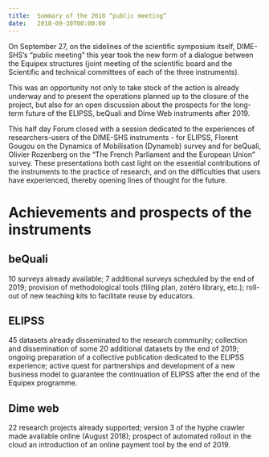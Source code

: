 ```yaml
---
title:  Summary of the 2018 “public meeting”
date:   2018-09-30T00:00:00
---
```


On September 27, on the sidelines of the scientific symposium itself, DIME-SHS’s “public meeting” this year took the new form of a dialogue between the Equipex structures (joint meeting of the scientific board and the Scientific and technical committees of each of the three instruments).

This was an opportunity not only to take stock of the action is already underway and to present the operations planned up to the closure of the project, but also for an open discussion about the prospects for the long-term future of the ELIPSS, beQuali and Dime Web instruments after 2019.

This half day Forum closed with a session dedicated to the experiences of researchers-users of the DIME-SHS instruments - for ELIPSS, Florent Gougou on the Dynamics of Mobilisation (Dynamob) survey and for beQuali, Olivier Rozenberg on the “The French Parliament and the European Union” survey. These presentations both cast light on the essential contributions of the instruments to the practice of research, and on the difficulties that users have experienced, thereby opening lines of thought for the future.


# Achievements and prospects of the instruments

## beQuali
10 surveys already available; 7 additional surveys scheduled by the end of 2019; provision of methodological tools (filing plan, zotéro library, etc.); roll-out of new teaching kits to facilitate reuse by educators.

## ELIPSS
45 datasets already disseminated to the research community; collection and dissemination of some 20 additional datasets by the end of 2019; ongoing preparation of a collective publication dedicated to the ELIPSS experience; active quest for partnerships and development of a new business model to guarantee the continuation of ELIPSS after the end of the Equipex programme.

## Dime web
22 research projects already supported; version 3 of the hyphe crawler made available online (August 2018); prospect of automated rollout in the cloud an introduction of an online payment tool by the end of 2019.
